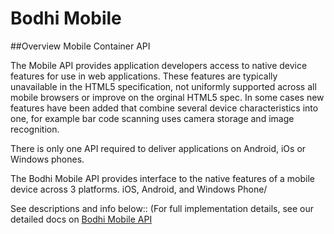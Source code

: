 # Bodhi Mobile

##Overview
Mobile Container API

The Mobile API provides application developers access to native device features for use in web applications. These features are typically unavailable in the HTML5 specification, not uniformly supported across all mobile browsers or improve on the orginal HTML5 spec. In some cases new features have been added that combine several device characteristics into one, for example bar code scanning uses camera storage and image recognition.

There is only one API required to deliver applications on Android, iOs or Windows phones.


The Bodhi Mobile API provides interface to the native features of a mobile device across 3 platforms. iOS, Android, and Windows Phone/

See descriptions and info below:: (For full implementation details, see our detailed docs on [Bodhi Mobile API](https://mobileapi.bodhi.space)